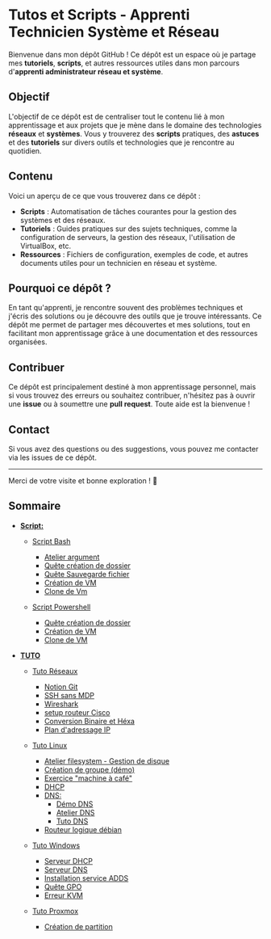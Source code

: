 # Tutos et Scripts - Apprenti Technicien Système et Réseau

Bienvenue dans mon dépôt GitHub ! Ce dépôt est un espace où je partage mes **tutoriels**, **scripts**, et autres ressources utiles dans mon parcours d'**apprenti administrateur réseau et système**.

## Objectif

L'objectif de ce dépôt est de centraliser tout le contenu lié à mon apprentissage et aux projets que je mène dans le domaine des technologies **réseaux** et **systèmes**. Vous y trouverez des **scripts** pratiques, des **astuces** et des **tutoriels** sur divers outils et technologies que je rencontre au quotidien.

## Contenu

Voici un aperçu de ce que vous trouverez dans ce dépôt :

- **Scripts** : Automatisation de tâches courantes pour la gestion des systèmes et des réseaux.
- **Tutoriels** : Guides pratiques sur des sujets techniques, comme la configuration de serveurs, la gestion des réseaux, l'utilisation de VirtualBox, etc.
- **Ressources** : Fichiers de configuration, exemples de code, et autres documents utiles pour un technicien en réseau et système.

## Pourquoi ce dépôt ?

En tant qu'apprenti, je rencontre souvent des problèmes techniques et j'écris des solutions ou je découvre des outils que je trouve intéressants. Ce dépôt me permet de partager mes découvertes et mes solutions, tout en facilitant mon apprentissage grâce à une documentation et des ressources organisées.

## Contribuer

Ce dépôt est principalement destiné à mon apprentissage personnel, mais si vous trouvez des erreurs ou souhaitez contribuer, n'hésitez pas à ouvrir une **issue** ou à soumettre une **pull request**. Toute aide est la bienvenue !

## Contact

Si vous avez des questions ou des suggestions, vous pouvez me contacter via les issues de ce dépôt.

---

Merci de votre visite et bonne exploration ! 🚀


## **Sommaire**

- [**Script:**](SCRIPT)
    - [Script Bash](SCRIPT/BASH)
        * [Atelier argument](SCRIPT/BASH/Atelier_Argument.sh)
        * [Quête création de dossier](SCRIPT/BASH/quete_crea_dossier.sh)
        * [Quête Sauvegarde fichier](SCRIPT/BASH/svg_quete_bash.sh)
        * [Création de VM](SCRIPT/BASH/CREA_VM_BASH.sh)
        * [Clone de Vm](SCRIPT/BASH/CLONE_VM_BASH.sh)
        
    - [Script Powershell](SCRIPT/POWERSHELL)
        * [Quête création de dossier](SCRIPT/POWERSHELL/CREA_DOSSIER_POWERSHELL.ps1)
        * [Création de VM](SCRIPT/POWERSHELL/CREA_VM_POWERSHELL.ps1)
        * [Clone de VM](SCRIPT/POWERSHELL/CLONE_VM_POWERSHELL.ps1)

- [**TUTO**](TUTO)
    - [Tuto Réseaux](TUTO/Tuto_Réseaux)
        * [Notion Git](TUTO/Tuto_Réseaux/GIT_NOTION.md)
        * [SSH sans MDP](TUTO/Tuto_Réseaux/SSH_SANS_MDP.md)
        * [Wireshark](TUTO/Tuto_Réseaux/Wireshark.md)
        * [setup routeur Cisco](TUTO/Tuto_Réseaux/setup_router_cisco.md)
        * [Conversion Binaire et Héxa](TUTO/Tuto_Réseaux/conversion_binaire_hexa.md)
        * [Plan d'adressage IP](TUTO/Tuto_Réseaux/Plan_adressage.md)
        

    - [Tuto Linux](TUTO/Tuto_Linux)
        * [Atelier filesystem - Gestion de disque](TUTO/Tuto_Linux/Atelier_filesystem.md)
        * [Création de groupe (démo)](TUTO/Tuto_Linux/DEMO_creation_group.md)
        * [Exercice "machine à café"](TUTO/Tuto_Linux/EXO_CAFE.md)
        * [DHCP](TUTO/Tuto_Linux/DHCP_Linux.md)
        * [DNS:](TUTO/Tuto_Linux/DNS)
            * [Démo DNS](TUTO/Tuto_Linux/DNS/Demo_DNS_Linux.md)
            * [Atelier DNS](TUTO/Tuto_Linux/DNS/DNS_SRVUBUNTU_quete.md)
            * [Tuto DNS](TUTO/Tuto_Linux/DNS/TUTO_DNS_LINUX_BIS.md)
        * [Routeur logique débian](TUTO/Tuto_Linux/routeur_logic_part1.md)

    - [Tuto Windows](TUTO/Tuto_Windows)
        * [Serveur DHCP](TUTO/Tuto_Windows/DHCP_SRV_Windows.md)
        * [Serveur DNS](TUTO/Tuto_Windows/DNS_SRV_Windows.md)
        * [Installation service ADDS](TUTO/Tuto_Windows/Install_SERVICE_AD_DS.md)
        * [Quête GPO](TUTO/Tuto_Windows/QUETE_GPO.md)
        * [Erreur KVM](TUTO/Tuto_Windows/Erreur_KVM.md)

    - [Tuto Proxmox](TUTO/Tuto_Proxmox)
        * [Création de partition](TUTO/Tuto_Proxmox/créa_partition.md)
